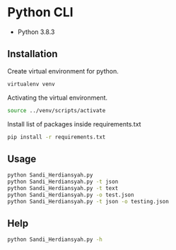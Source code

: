# Python CLI
- Python 3.8.3
## Installation
Create virtual environment for python.
```bash
virtualenv venv
```
Activating the virtual environment.
```bash
source ../venv/scripts/activate
```
Install list of packages inside requirements.txt
```bash
pip install -r requirements.txt
```

## Usage

```bash
python Sandi_Herdiansyah.py
python Sandi_Herdiansyah.py -t json
python Sandi_Herdiansyah.py -t text
python Sandi_Herdiansyah.py -o test.json
python Sandi_Herdiansyah.py -t json -o testing.json
```
## Help
```bash
python Sandi_Herdiansyah.py -h
```
